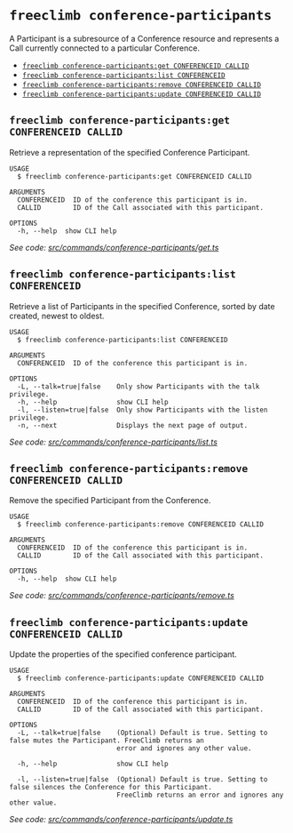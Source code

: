 `freeclimb conference-participants`
===================================

A Participant is a subresource of a Conference resource and represents a Call currently connected to a particular Conference.

* [`freeclimb conference-participants:get CONFERENCEID CALLID`](#freeclimb-conference-participantsget-conferenceid-callid)
* [`freeclimb conference-participants:list CONFERENCEID`](#freeclimb-conference-participantslist-conferenceid)
* [`freeclimb conference-participants:remove CONFERENCEID CALLID`](#freeclimb-conference-participantsremove-conferenceid-callid)
* [`freeclimb conference-participants:update CONFERENCEID CALLID`](#freeclimb-conference-participantsupdate-conferenceid-callid)

## `freeclimb conference-participants:get CONFERENCEID CALLID`

Retrieve a representation of the specified Conference Participant.

```
USAGE
  $ freeclimb conference-participants:get CONFERENCEID CALLID

ARGUMENTS
  CONFERENCEID  ID of the conference this participant is in.
  CALLID        ID of the Call associated with this participant.

OPTIONS
  -h, --help  show CLI help
```

_See code: [src/commands/conference-participants/get.ts](https://github.com/FreeClimbAPI/freeclimb-cli/blob/v0.5.0/src/commands/conference-participants/get.ts)_

## `freeclimb conference-participants:list CONFERENCEID`

Retrieve a list of Participants in the specified Conference, sorted by date created, newest to oldest.

```
USAGE
  $ freeclimb conference-participants:list CONFERENCEID

ARGUMENTS
  CONFERENCEID  ID of the conference this participant is in.

OPTIONS
  -L, --talk=true|false    Only show Participants with the talk privilege.
  -h, --help               show CLI help
  -l, --listen=true|false  Only show Participants with the listen privilege.
  -n, --next               Displays the next page of output.
```

_See code: [src/commands/conference-participants/list.ts](https://github.com/FreeClimbAPI/freeclimb-cli/blob/v0.5.0/src/commands/conference-participants/list.ts)_

## `freeclimb conference-participants:remove CONFERENCEID CALLID`

Remove the specified Participant from the Conference.

```
USAGE
  $ freeclimb conference-participants:remove CONFERENCEID CALLID

ARGUMENTS
  CONFERENCEID  ID of the conference this participant is in.
  CALLID        ID of the Call associated with this participant.

OPTIONS
  -h, --help  show CLI help
```

_See code: [src/commands/conference-participants/remove.ts](https://github.com/FreeClimbAPI/freeclimb-cli/blob/v0.5.0/src/commands/conference-participants/remove.ts)_

## `freeclimb conference-participants:update CONFERENCEID CALLID`

Update the properties of the specified conference participant.

```
USAGE
  $ freeclimb conference-participants:update CONFERENCEID CALLID

ARGUMENTS
  CONFERENCEID  ID of the conference this participant is in.
  CALLID        ID of the Call associated with this participant.

OPTIONS
  -L, --talk=true|false    (Optional) Default is true. Setting to false mutes the Participant. FreeClimb returns an
                           error and ignores any other value.

  -h, --help               show CLI help

  -l, --listen=true|false  (Optional) Default is true. Setting to false silences the Conference for this Participant.
                           FreeClimb returns an error and ignores any other value.
```

_See code: [src/commands/conference-participants/update.ts](https://github.com/FreeClimbAPI/freeclimb-cli/blob/v0.5.0/src/commands/conference-participants/update.ts)_
